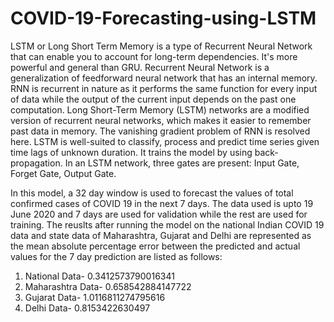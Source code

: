 # COVID-19-Forecasting-using-LSTM

LSTM or Long Short Term Memory is a type of Recurrent Neural Network that can enable you to account for long-term dependencies. It's more powerful and general than GRU. Recurrent Neural Network is a generalization of feedforward neural network that has an internal memory. RNN is recurrent in nature as it performs the same function for every input of data while the output of the current input depends on the past one computation. Long Short-Term Memory (LSTM) networks are a modified version of recurrent neural networks, which makes it easier to remember past data in memory. The vanishing gradient problem of RNN is resolved here. LSTM is well-suited to classify, process and predict time series given time lags of unknown duration. It trains the model by using back-propagation. In an LSTM network, three gates are present: Input Gate, Forget Gate, Output Gate.

In this model, a 32 day window is used to forecast the values of total confirmed cases of COVID 19 in the next 7 days. The data used is upto 19 June 2020 and 7 days are used for validation while the rest are used for training. The reuslts after running the model on the national Indian COVID 19 data and state data of Maharashtra, Gujarat and Delhi are represented as the mean absolute percentage error between the predicted and actual values for the 7 day prediction are listed as follows:

1. National Data- 0.3412573790016341
2. Maharashtra Data- 0.658542884147722
3. Gujarat Data- 1.0116811274795616
4. Delhi Data- 0.8153422630497
